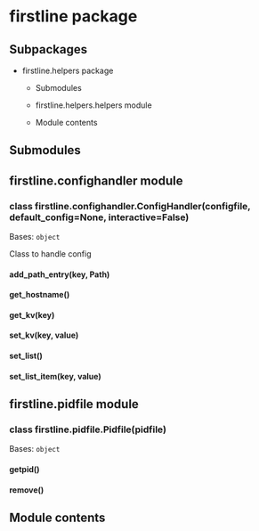 # firstline package

## Subpackages


* firstline.helpers package


    * Submodules


    * firstline.helpers.helpers module


    * Module contents


## Submodules

## firstline.confighandler module


### class firstline.confighandler.ConfigHandler(configfile, default_config=None, interactive=False)
Bases: `object`

Class to handle config


#### add_path_entry(key, Path)

#### get_hostname()

#### get_kv(key)

#### set_kv(key, value)

#### set_list()

#### set_list_item(key, value)
## firstline.pidfile module


### class firstline.pidfile.Pidfile(pidfile)
Bases: `object`


#### getpid()

#### remove()
## Module contents
